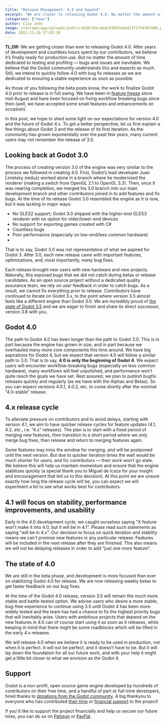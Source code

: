 ```yaml
---
title: "Release Management: 4.0 and beyond"
excerpt: "We are closer to releasing Godot 4.0. No matter the amount of time dedicated to testing and profiling — bugs and issues are inevitable. Still, we intend to follow 4.0 with bug fix releases to ensure a stable experience as soon as possible."
categories: ["news"]
author: Clay John
image: /storage/app/uploads/public/638/55e/dad/63855edad2371754303509.png
date: 2022-11-29 17:02:10
---
```


**TL;DR:** We are getting closer than ever to releasing Godot 4.0. After years of development and countless hours spent by our contributors, we believe it’s finally ready for production use. But no matter the amount of time dedicated to testing and profiling — bugs and issues are inevitable. We believe that the Godot community understands this and expects as much. Still, we intend to quickly follow 4.0 with bug fix releases as we are dedicated to ensuring a stable experience as soon as possible.
 
As those of you following the beta posts know, the work to finalize Godot 4.0 prior to release is in full swing. We have been in [feature freeze](https://godotengine.org/article/godot-4-0-development-enters-feature-freeze) since mid-August and have been focused on fixing workflow breaking bugs since then (well, we have accepted some small features and enhancements on occasion).

In this post, we hope to shed some light on our expectations for version 4.0 and the future of Godot 4.x. To get a better perspective, let us first explain a few things about Godot 3 and the release of its first iteration. As the community has grown exponentially over the past few years, many current users may not remember the release of 3.0.

## Looking back at Godot 3.0

The process of creating version 3.0 of the engine was very similar to the process we followed in creating 4.0. First, Godot’s lead developer Juan Linietsky (reduz) worked alone in a branch where he modernized the renderer (making a switch from OpenGL 2.1 to OpenGL 3.3). Then, once it was nearing completion, we merged his 3.0 branch into our main development branch and other contributors joined in to add features and fix bugs. At the time of its release Godot 3.0 resembled the engine as it is now, but it was lacking in major ways:
* No GLES2 support; Godot 3.0 shipped with the higher-end GLES3 renderer with no option for older/lower-end devices
* No support for exporting games created with C#
* Countless bugs
* Poor performance (especially on low-end/less common hardware)
* 
That is to say, Godot 3.0 was not representative of what we aspired for Godot 3. After 3.0, each new release came with important features, optimizations, and, most importantly, many bug fixes. 

Each release brought new users with new hardware and new projects. Naturally, this exposed bugs that we did not catch during betas or release candidates. As an open source project without a dedicated quality assurance team, we rely on user feedback in order to catch bugs. As a result, we cannot fix everything prior to release.
Contributors have continued to iterate on Godot 3.x, to the point where version 3.5 almost feels like a different engine than Godot 3.0. We are incredibly proud of [the state of Godot 3.5](https://godotengine.org/article/godot-3-5-cant-stop-wont-stop) and we are eager to finish and share its direct successor, version 3.6 with you.

## Godot 4.0

The path to Godot 4.0 has been longer than the path to Godot 3.0. This is in part because the engine has grown in size, and in part because we overhauled many more core components this time around. We have big aspirations for Godot 4, but we expect that version 4.0 will follow a similar path to 3.0. That is to say, **4.0 is only the beginning of Godot 4**. We expect users will encounter workflow-breaking bugs (especially on less common hardware), many workflows will feel unpolished, and performance won’t quite reach the goals we have set.
Rest assured, we plan to publish bugfix releases quickly and regularly (as we have with the Alphas and Betas). So you can expect versions 4.0.1, 4.0.2, etc. to come shortly after the nominal “4.0-stable” release.

## 4.x release cycle 

To alleviate pressure on contributors and to avoid delays, starting with version 4.1, we aim to have quicker release cycles for feature updates (4.1, 4.2, etc., i.e. “4.x” releases). The plan is to start with a fixed period of merging new features, then transition to a short period where we only merge bug fixes, then release and return to merging features again. 

Some features may miss the window for merging, and will be postponed until the next version. But due to quicker iteration times the wait would be much shorter for users, and for contributors — their work won’t go stale. We believe this will help us maintain momentum and ensure that the engine stabilizes quickly (a special thank you to Miguel de Icaza for your insight and encouragement that led us to this decision). At this point we are unsure exactly how long the release cycle will be, you can expect we will experiment a bit to see what works best for contributors. 

## 4.1 will focus on stability, performance improvements, and usability

Early in the 4.0 development cycle, we caught ourselves saying "X feature won't make it into 4.0, but it will be in 4.1". Please read such statements as saying "will be in 4.x". Our decision to focus on quick iteration and stability means we can't promise new features in any particular release. Features will be included in the next release after they are finished. This also means we will not be delaying releases in order to add “just one more feature”.

## The state of 4.0

We are still in the beta phase, and development is more focused than ever on stabilizing Godot 4.0 for release. We are now releasing weekly betas to get faster feedback on our bug fixes.

At the time of the Godot 4.0 release, version 3.5 will remain the much more stable and battle-tested option. We advise users who desire a more stable, bug-free experience to continue using 3.5 until Godot 4 has been more widely tested and the team has had a chance to fix the highest priority bugs that will inevitably arise. Users with ambitious projects that depend on the new features in 4.0 can of course start using it as soon as it releases, while keeping in mind that there might be some roadblocks which will be lifted in the early 4.x releases.

We will release 4.0 when we believe it is ready to be used in production, not when it is perfect. It will not be perfect, and it doesn’t have to be. But it will lay down the foundation for all our future work, and with your help it might get a little bit closer to what we envision as _the_ Godot 4.

## Support

Godot is a non-profit, open source game engine developed by hundreds of contributors on their free time, and a handful of part or full-time developers, hired thanks to [donations from the Godot community](https://godotengine.org/donate). A big thankyou to everyone who has contributed [their time](https://github.com/godotengine/godot/blob/master/AUTHORS.md) or [financial support](https://github.com/godotengine/godot/blob/master/DONORS.md) to the project!

If you'd like to support the project financially and help us secure our future hires, you can do so on [Patreon](https://www.patreon.com/godotengine) or [PayPal](https://godotengine.org/donate).